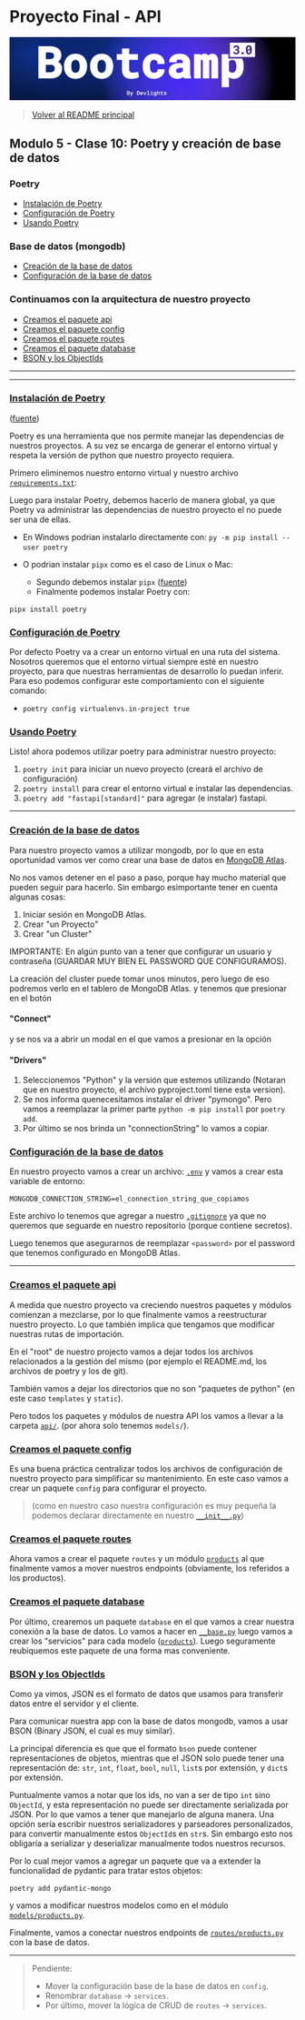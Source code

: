 # Proyecto Final - API

![banner](bootcamp3.png)

> [Volver al README principal](../README.md)

## Modulo 5 - Clase 10: Poetry y creación de base de datos

### Poetry

- [Instalación de Poetry](#instalación-de-poetry)
- [Configuración de Poetry](#configuración-de-poetry)
- [Usando Poetry](#usando-poetry)

### Base de datos (mongodb)

- [Creación de la base de datos](#creación-de-la-base-de-datos)
- [Configuración de la base de datos](#configuración-de-la-base-de-datos)

### Continuamos con la arquitectura de nuestro proyecto

- [Creamos el paquete api](#creamos-el-paquete-api)
- [Creamos el paquete config](#creamos-el-paquete-config)
- [Creamos el paquete routes](#creamos-el-paquete-routes)
- [Creamos el paquete database](#creamos-el-paquete-database)
- [BSON y los ObjectIds](#bson-y-los-objectids)

---

---

### [Instalación de Poetry](.)

([fuente](https://python-poetry.org/docs/#installation))

Poetry es una herramienta que nos permite manejar las dependencias de nuestros
proyectos. A su vez se encarga de generar el entorno virtual y respeta la versión
de python que nuestro proyecto requiera.

Primero eliminemos nuestro entorno virtual y nuestro archivo
[`requirements.txt`](../requirements.txt):

Luego para instalar Poetry, debemos hacerlo de manera global, ya que Poetry va
administrar las dependencias de nuestro proyecto el no puede ser una de ellas.

- En Windows podrian instalarlo directamente con: `py -m pip install --user poetry`
- O podrian instalar `pipx` como es el caso de Linux o Mac:

  - Segundo debemos instalar `pipx`
    ([fuente](https://github.com/pypa/pipx?tab=readme-ov-file#install-pipx))
  - Finalmente podemos instalar Poetry con:

```shell
pipx install poetry
```

### [Configuración de Poetry](.)

Por defecto Poetry va a crear un entorno virtual en una ruta del sistema. Nosotros
queremos que el entorno virtual siempre esté en nuestro proyecto, para que nuestras
herramientas de desarrollo lo puedan inferir. Para eso podemos configurar este
comportamiento con el siguiente comando:

- `poetry config virtualenvs.in-project true`

### [Usando Poetry](.)

Listo! ahora podemos utilizar poetry para administrar nuestro proyecto:

1. `poetry init` para iniciar un nuevo proyecto (creará el archivo de configuración)
1. `poetry install` para crear el entorno virtual e instalar las dependencias.
1. `poetry add "fastapi[standard]"` para agregar (e instalar) fastapi.

---

### [Creación de la base de datos](.)

Para nuestro proyecto vamos a utilizar mongodb, por lo que en esta oportunidad vamos
ver como crear una base de datos en [MongoDB Atlas](https://www.mongodb.com/atlas).

No nos vamos detener en el paso a paso, porque hay mucho material que pueden seguir
para hacerlo. Sin embargo esimportante tener en cuenta algunas cosas:

1. Iniciar sesión en MongoDB Atlas.
1. Crear "un Proyecto"
1. Crear "un Cluster"

IMPORTANTE: En algún punto van a tener que configurar un usuario y contraseña
(GUARDAR MUY BIEN EL PASSWORD QUE CONFIGURAMOS).

La creación del cluster puede tomar unos minutos, pero luego de eso podremos
verlo en el tablero de MongoDB Atlas. y tenemos que presionar en el botón

#### "Connect"

y se nos va a abrir un modal en el que vamos a presionar en la opción

#### "Drivers"

1. Seleccionemos "Python" y la versión que estemos utilizando (Notaran que en nuestro
   proyecto, el archivo pyproject.toml tiene esta version).
1. Se nos informa quenecesitamos instalar el driver "pymongo". Pero vamos a reemplazar
   la primer parte `python -m pip install` por `poetry add`.
1. Por último se nos brinda un "connectionString" lo vamos a copiar.

### [Configuración de la base de datos](.)

En nuestro proyecto vamos a crear un archivo: [`.env`](../.env.example)
y vamos a crear esta variable de entorno:

```shell
MONGODB_CONNECTION_STRING=el_connection_string_que_copiamos
```

Este archivo lo tenemos que agregar a nuestro [`.gitignore`](../../.gitignore) ya
que no queremos que seguarde en nuestro repositorio (porque contiene secretos).

Luego tenemos que asegurarnos de reemplazar `<password>` por el password que
tenemos configurado en MongoDB Atlas.

---

### [Creamos el paquete api](.)

A medida que nuestro proyecto va creciendo nuestros paquetes y módulos comienzan
a mezclarse, por lo que finalmente vamos a reestructurar nuestro proyecto. Lo que
también implica que tengamos que modificar nuestras rutas de importación.

En el "root" de nuestro projecto vamos a dejar todos los archivos relacionados a
la gestión del mismo (por ejemplo el README.md, los archivos de poetry y los de git).

También vamos a dejar los directorios que no son "paquetes de python" (en este
caso `templates` y `static`).

Pero todos los paquetes y módulos de nuestra API los vamos a llevar a la carpeta
[`api/`](../api/). (por ahora solo tenemos `models/`).

### [Creamos el paquete config](.)

Es una buena práctica centralizar todos los archivos de configuración de nuestro
proyecto para simplificar su mantenimiento. En este caso vamos a crear un
paquete `config` para configurar el proyecto.

> (como en nuestro caso nuestra configuración es muy pequeña la podemos declarar
> directamente en nuestro [`__init__.py`](../api/config/__init__.py))

### [Creamos el paquete routes](.)

Ahora vamos a crear el paquete `routes` y un módulo
[`products`](../api/routes/products.py) al que finalmente vamos a mover nuestros
endpoints (obviamente, los referidos a los productos).

### [Creamos el paquete database](.)

Por último, crearemos un paquete `database` en el que vamos a crear nuestra conexión
a la base de datos. Lo vamos a hacer en [`__base.py`](../api/database/__base.py)
luego vamos a crear los "servicios" para cada modelo
([`products`](../api/database/products.py)). Luego seguramente reubiquemos este
paquete de una forma mas conveniente.

### [BSON y los ObjectIds](.)

Como ya vimos, JSON es el formato de datos que usamos para transferir datos entre
el servidor y el cliente.

Para comunicar nuestra app con la base de datos mongodb, vamos a usar BSON (Binary
JSON, el cual es muy similar).

La principal diferencia es que que el formato `bson` puede contener representaciones
de objetos, mientras que el JSON solo puede tener una representación de: `str`,
`int`, `float`, `bool`, `null`, `list`s por extensión, y `dict`s por extensión.

Puntualmente vamos a notar que los ids, no van a ser de tipo `int` sino `ObjectId`,
y esta representación no puede ser directamente serializada por JSON. Por lo que
vamos a tener que manejarlo de alguna manera. Una opción sería escribir nuestros
serializadores y parseadores personalizados, para convertir manualmente estos
`ObjectId`s en `str`s. Sin embargo esto nos obligaría a serializar y deserializar
manualmente todos nuestros recursos.

Por lo cual mejor vamos a agregar un paquete que va a extender la funcionalidad de
pydantic para tratar estos objetos:

```shell
poetry add pydantic-mongo
```

y vamos a modificar nuestros modelos como en el módulo
[`models/products.py`](../api/models/products.py).

Finalmente, vamos a conectar nuestros endpoints de
[`routes/products.py`](../api/routes/products.py) con la base de datos.

---

> Pendiente:
>
> - Mover la configuración base de la base de datos en `config`.
> - Renombrar `database` -> `services`.
> - Por último, mover la lógica de CRUD de `routes` -> `services`.
